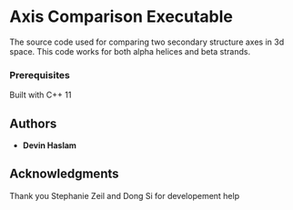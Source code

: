 # Axis Comparison Executable

The source code used for comparing two secondary structure axes in 3d space. This code works for both alpha helices and beta strands.

### Prerequisites

Built with C++ 11

## Authors

* **Devin Haslam**

## Acknowledgments

Thank you Stephanie Zeil and Dong Si for developement help
